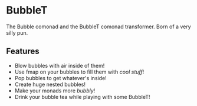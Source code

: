 # BubbleT

The Bubble comonad and the BubbleT comonad transformer. Born of a very silly pun.

## Features
  - Blow bubbles with air inside of them!
  - Use fmap on your bubbles to fill them with *cool stuff*!
  - Pop bubbles to get whatever's inside!
  - Create huge nested bubbles!
  - Make your monads more *bubbly*!
  - Drink your bubble tea while playing with some BubbleT!


